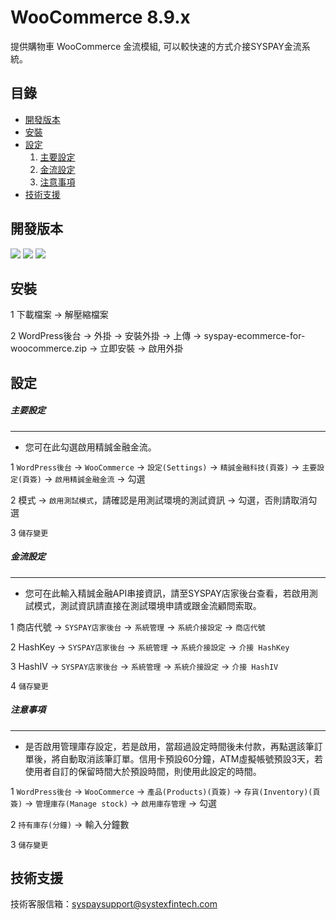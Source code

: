 # WooCommerce 8.9.x
提供購物車 WooCommerce 金流模組, 可以較快速的方式介接SYSPAY金流系統。

目錄
-----------------
* [開發版本](#開發版本)
* [安裝](#安裝)
* [設定](#設定)
    1. [主要設定](#主要設定)
    2. [金流設定](#金流設定)
    3. [注意事項](#注意事項)
* [技術支援](#技術支援)




開發版本
-----------------
<img src="https://img.shields.io/badge/Now--Scott-6.7.1-red?label=WordPress&labelColor=blue"> <img src="https://img.shields.io/badge/Now--Scott-8.9.3-red?label=WooCommerce&labelColor=blue"> <img src="https://img.shields.io/badge/Now--Scott-8.2-red?label=PHP&labelColor=blue">



安裝
-----------------
1 下載檔案 -> 解壓縮檔案

2 WordPress後台 -> 外掛 -> 安裝外掛 -> 上傳 -> syspay-ecommerce-for-woocommerce.zip -> 立即安裝 -> 啟用外掛


設定
-----------------

##### 主要設定
-----------------
- 您可在此勾選啟用精誠金融金流。

1 `WordPress後台` -> `WooCommerce` -> `設定(Settings)` -> `精誠金融科技(頁簽)` -> `主要設定(頁簽)` -> `啟用精誠金融金流` -> 勾選

2 模式 -> `啟用測試模式`，請確認是用測試環境的測試資訊 -> 勾選，否則請取消勾選

3 `儲存變更`

##### 金流設定
-----------------
- 您可在此輸入精誠金融API串接資訊，請至SYSPAY店家後台查看，若啟用測試模式，測試資訊請直接在測試環境申請或跟金流顧問索取。

1 商店代號 -> `SYSPAY店家後台` -> `系統管理` -> `系統介接設定` -> `商店代號`

2 HashKey -> `SYSPAY店家後台` -> `系統管理` -> `系統介接設定` -> `介接 HashKey`

3 HashIV -> `SYSPAY店家後台` -> `系統管理` -> `系統介接設定` -> `介接 HashIV`

4 `儲存變更`

##### 注意事項
-----------------
- 是否啟用管理庫存設定，若是啟用，當超過設定時間後未付款，再點選該筆訂單後，將自動取消該筆訂單。信用卡預設60分鐘，ATM虛擬帳號預設3天，若使用者自訂的保留時間大於預設時間，則使用此設定的時間。

1 `WordPress後台` -> `WooCommerce` -> `產品(Products)(頁簽)` -> `存貨(Inventory)(頁簽)` -> `管理庫存(Manage stock)` -> `啟用庫存管理` -> 勾選

2 `持有庫存(分鐘)` -> 輸入分鐘數

3 `儲存變更`


技術支援
-----------------
技術客服信箱：syspaysupport@systexfintech.com




